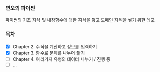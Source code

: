 ### 연오의 파이썬
파이썬의 기초 지식 및 내장함수에 대한 지식을 쌓고 도메인 지식을 쌓기 위한 레포

### 목차
 - [X] Chapter 2. 수식을 계산하고 정보를 입력하기
 - [X] Chapter 3. 함수로 문제를 나누어 풀기
 - [ ] Chapter 4. 여러가지 유형의 데이터 나누기 / 진행 중
 - [ ] ...